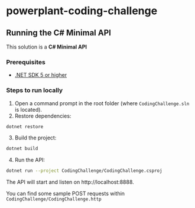 # powerplant-coding-challenge

## Running the C# Minimal API

This solution is a **C# Minimal API**

### Prerequisites
- [.NET SDK 5 or higher](https://dotnet.microsoft.com/en-us/download)

### Steps to run locally
1. Open a command prompt in the root folder (where `CodingChallenge.sln` is located).
2. Restore dependencies:

```bash
dotnet restore
```

3. Build the project:

```bash
dotnet build
```

4. Run the API:

```bash
dotnet run --project CodingChallenge/CodingChallenge.csproj
```

The API will start and listen on http://localhost:8888.

You can find some sample POST requests within `CodingChallenge/CodingChallenge.http`